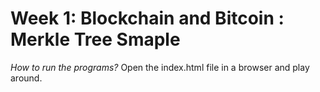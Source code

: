 # Week 1: Blockchain and Bitcoin : Merkle Tree Smaple

*How to run the programs?*
Open the index.html file in a browser and play around.
